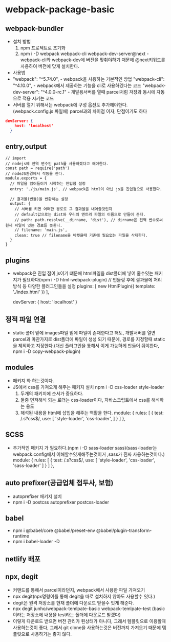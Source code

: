 # webpack-package-basic

## webpack-bundler
- 설치 방법
  1. npm 프로젝트로 초기화
  1.  npm i -D webpack webpack-cli webpack-dev-server@next - webpack-cli와 webpack-dev에 버전을 맞춰야하기 때문에 @next키워드를 사용하여 버전에 맞게 설치한다.
- 사용법
- "webpack": "^5.74.0", - webpack을 사용하는 기본적인 방법
  "webpack-cli": "^4.10.0", - webpack에서 제공하는 기능을 cli로 사용하겠다는 코드
  "webpack-dev-server": "^4.0.0-rc.1" - 개발용서버를 열때 parcel처럼 저장과 동시에 자동으로 적용 시키는 코드
- 서버를 열기 위해서는 webpack에 구성 옵션도 추가해야한다.(webpack.config.js 파일에) parcel과의 차이점 이자, 단점이기도 하다
``` JSON
devServer: {
    host: 'localhost'
  }
```

## entry,output
```webpack
// import
// nodejs에 전역 변수인 path를 사용하겠다고 해야한다.
const path = require('path')
// nodeJS환경에서 작동을 한다.
module.exports = {
  // 파일을 읽어들이기 시작하는 진입점 설정
  entry: './js/main.js', // webpack은 html이 아닌 js을 진입점으로 사용한다.
  
  // 결과물(번들)을 반환하는 설정
  output: {
    // 서버를 키면 어떠한 경로로 그 결과물을 내어줄것인지
    // default값으로는 dist와 우리의 엔트리 파일의 이름으로 만들어 준다.
    // path: path.resolve(__dirname, 'dist'), // dirname은 전역 변수로써 현재 파일이 잇는 경로를 뜻한다.
    // filename: 'main.js',
    clean: true // filename을 바꿧을때 기존에 필요없는 파일을 삭제한다.
  }
}
```

## plugins
- webpack은 진입 점이 js이기 떄문에 html파일을 dist폴더에 넣어 줄수잇는 패키지가 필요하다(npm i -D html-webpack-plugin)
  // 번들링 후에 결과물에 처리 방식 등 다양한 플러그인들을 설정
  plugins: [
    new HtmlPlugin({
      template: './index.html'
    })
  ],

  devServer: {
    host: 'localhost'
  }

## 정적 파일 연결
- static 폴더 밑에 images파일 밑에 파일이 존재한다고 해도, 개발서버를 열면 parcel과 마찬가지로 dist폴더에 파일이 생성 되기 때문에, 경로를 지정할때 static을 제외하고 지정한다.(대신 플러그인을 통해서 이게 가능하게 만들어 줘야한다,  npm i -D copy-webpack-plugin)

## modules
- 패키지 화 하는것이다.
- JS에서 css를 가져오게 해주는 패키지 설치 npm i -D css-loader style-loader 
  1. 두개의 패키지에 순서가 중요하다.
  1. 둘중 먼저해석 되는 로더는 css-loader이다, 자바스크립트에서 css를 해석하는 용도
  1. 해석된 내용을 html에 삽입을 해주는 역활을 한다.
  module: {
    rules: [
      {
        test: /\.s?css$/,
        use: [
          'style-loader',
          'css-loader',
        ]
      }
    ]
  },

## SCSS
- 추가적인 패키지 가 필요하다.(npm i -D sass-loader sass)(sass-loader는 webpack.config에서 이해할수잇게해주는것이거 ,sass가 진짜 사용하는것이다.)
  module: {
    rules: [
      {
        test: /\.s?css$/,
        use: [
          'style-loader',
          'css-loader',
          'sass-loader'
        ]
      }
    ]
  },

## auto prefixer(공급업체 접두사, 보험)
- autoprefixer 패키지 설치
- npm i -D postcss autoprefixer postcss-loader

## babel
- npm i @babel/core @babel/preset-env @babel/plugin-transform-runtime
- npm i babel-loader -D

## netlify 배포

## npx, degit
- 커맨드를 통해서 parcel이라던지, webpack에서 사용한 파일 가져오기
- npx degit(npx명령어를 통해 degit을 따로 설치하지 않아도 사용할수 잇다.)
- degit은 원격 저장소를 현재 폴더에 다운로드 받을수 잇게 해준다.
- npx degit junho/webpack-temlpate-basic webpack-temlpate-test (basic이라는 저장소에 내용을 test라는 폴더에 다운로드 받겠다)
- 이렇게 다운로드 받으면 버전 관리가 된상태가 아니다, 그래서 템플릿으로 이용할때 사용하는것이 좋다, 그래서 git clone을 사용하는것은 버전까지 가져오기 때문에 템플릿으로 사용하기는 좋지 않다.